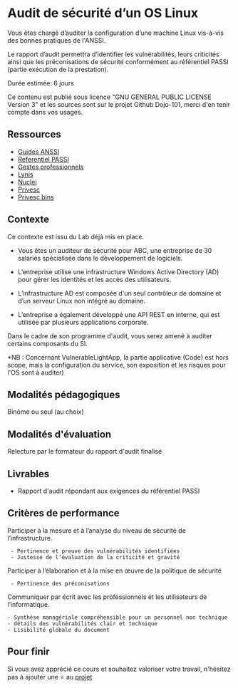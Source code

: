 # Audit de sécurité d’un OS Linux

Vous êtes chargé d’auditer la configuration d’une machine Linux vis-à-vis des bonnes pratiques de l'ANSSI. 

Le rapport d’audit permettra d’identifier les vulnérabilités, leurs criticités ainsi que les préconisations de sécurité conformément au référentiel PASSI (partie exécution de la prestation).

Durée estimée: 6 jours

Ce contenu est publié sous licence "GNU GENERAL PUBLIC LICENSE Version 3" et les sources sont sur le projet Github Dojo-101, merci d'en tenir compte dans vos usages.

## Ressources

* [Guides ANSSI](https://cyber.gouv.fr/publications/)
* [Referentiel PASSI](https://cyber.gouv.fr/referentiels-dexigences-pour-la-qualification)
* [Gestes professionnels](https://github.com/Aif4thah/Dojo-101)
* [Lynis](https://cisofy.com/lynis/)
* [Nuclei](https://github.com/projectdiscovery/nuclei)
* [Privesc](https://github.com/carlospolop/PEASS-ng)
* [Privesc bins](https://gtfobins.github.io/)


## Contexte

Ce contexte est issu du Lab déjà mis en place.

* Vous êtes un auditeur de sécurité pour ABC, une entreprise de 30 salariés spécialisée dans le développement de logiciels. 

* L’entreprise utilise une infrastructure Windows Active Directory (AD) pour gérer les identités et les accès des utilisateurs. 

* L’infrastructure AD est composée d'un seul contrôleur de domaine et d’un serveur Linux non intégré au domaine. 

* L’entreprise a également développé une API REST en interne, qui est utilisée par plusieurs applications corporate. 

Dans le cadre de son programme d'audit, vous serez amené à auditer certains composants du SI.

*NB : Concernant VulnerableLightApp, la partie applicative (Code) est hors scope, mais la configuration du service, son exposition et les risques pour l'OS sont à auditer)

## Modalités pédagogiques

Binôme ou seul (au choix)

## Modalités d'évaluation

Relecture par le formateur du rapport d'audit finalisé

## Livrables

* Rapport d'audit répondant aux exigences du référentiel PASSI 


## Critères de performance

Participer à la mesure et à l’analyse du niveau de sécurité de l’infrastructure.

     - Pertinence et preuve des vulnérabilités identifiées
     - Justesse de l’évaluation de la criticité et gravité

Participer à l’élaboration et à la mise en œuvre de la politique de sécurité

     - Pertinence des préconisations

Communiquer par écrit avec les professionnels et les utilisateurs de l’informatique.

    - Synthèse managériale compréhensible pour un personnel non technique
    - détails des vulnérabilités clair et technique
    - Lisibilité globale du document

## Pour finir

Si vous avez apprécié ce cours et souhaitez valoriser votre travail, n'hésitez pas à ajouter une ⭐ au [projet](https://github.com/Aif4thah/Dojo-101)